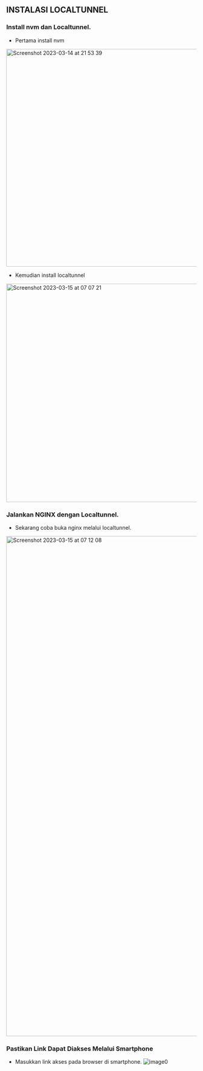 ## INSTALASI LOCALTUNNEL
### Install nvm dan Localtunnel.
- Pertama install nvm
<img width="576" alt="Screenshot 2023-03-14 at 21 53 39" src="https://user-images.githubusercontent.com/102456153/225169126-4e281450-a02d-4f24-ad7a-e01f0575e1e0.png">

- Kemudian install localtunnel
<img width="578" alt="Screenshot 2023-03-15 at 07 07 21" src="https://user-images.githubusercontent.com/102456153/225169775-0e22f9dc-3634-4f03-8448-b85d1616755d.png">

### Jalankan NGINX dengan Localtunnel.
- Sekarang coba buka nginx melalui localtunnel. 
<img width="1323" alt="Screenshot 2023-03-15 at 07 12 08" src="https://user-images.githubusercontent.com/102456153/225170393-698efc61-13fd-48d5-b9d0-e05b295e2c44.png">


### Pastikan Link Dapat Diakses Melalui Smartphone
- Masukkan link akses pada browser di smartphone.
![image0](https://user-images.githubusercontent.com/102456153/225171166-a4608f35-7e8d-4b37-aa70-1e7069d72693.png)

